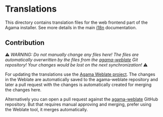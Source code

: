 # Translations

This directory contains translation files for the web frontend part of the Agama
installer. See more details in the main [i18n](../../doc/i18n.md) documentation.

## Contribution

:warning: *WARNING: Do not manually change any files here! The files are
automatically overwritten by the files from the
[agama-weblate](https://github.com/openSUSE/agama-weblate/tree/master/web) Git
repository! Your changes would be lost on the next synchronization!* :warning:

For updating the translations use the [Agama Weblate
project](https://l10n.opensuse.org/projects/agama/agama-web/). The changes
in the Weblate are automatically saved to the agama-weblate repository
and later a pull request with the changes is automatically created for merging
the changes here.

Alternatively you can open a pull request against the
[agama-weblate](https://github.com/openSUSE/agama-weblate/web) GitHub
repository. But that requires manual approving and merging, prefer using the
Weblate tool, it merges automatically.

